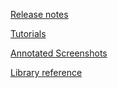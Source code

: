 [Release notes](https://github.com/Steema/BI/tree/master/docs/releasenotes.md)

[Tutorials](https://github.com/Steema/TeeBI/wiki)

[Annotated Screenshots](https://github.com/Steema/TeeBI/tree/master/docs/img)

[Library reference](https://www.steema.com/docs/TeeBIVCLReference.htm)

